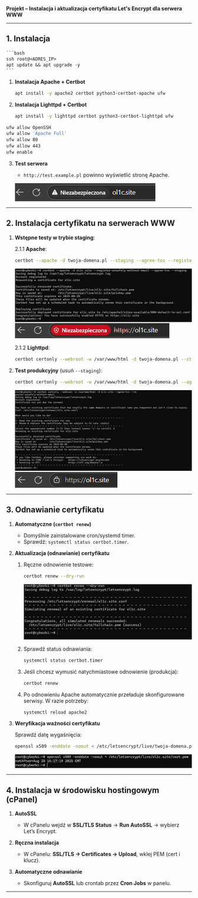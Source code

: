 **Projekt – Instalacja i aktualizacja certyfikatu Let's Encrypt dla serwera WWW**

---

## 1. Instalacja

    ```bash
    ssh root@<ADRES_IP>
    apt update && apt upgrade -y
    ```

1.  **Instalacja Apache + Certbot**

    ```bash
    apt install -y apache2 certbot python3-certbot-apache ufw
    ```

2.  **Instalacja Lighttpd + Certbot**

    ```bash
    apt install -y lighttpd certbot python3-certbot-lighttpd ufw
    ```

```bash
ufw allow OpenSSH
ufw allow 'Apache Full'
ufw allow 80
ufw allow 443
ufw enable
```

3. **Test serwera**

   - `http://test.example.pl` powinno wyświetlić stronę Apache.
   
   ![Niezabezpieczony adres strony](img/niezabezpieczona.png)

---

## 2. Instalacja certyfikatu na serwerach WWW

1. **Wstępne testy w trybie staging**:

   2.1.1 **Apache**:

   ```bash
   certbot --apache -d twoja-domena.pl --staging --agree-tos --register-unsafely-without-email
   ```

   ![Instalacja testowa w środowisku apache](img/apache-certbot-staging.png)
   ![Niezabezpieczony adres strony](img/niezabezpieczona!.png)

   2.1.2 **Lighttpd**:

   ```bash
   certbot certonly --webroot -w /var/www/html -d twoja-domena.pl --staging --agree-tos --register-unsafely-without-email
   ```

3. **Test produkcyjny** (usuń `--staging`):

   ```bash
   certbot certonly --webroot -w /var/www/html -d twoja-domena.pl --agree-tos --register-unsafely-without-email
   ```

   ![Instalacja w środowisku apache](img/lighttpd-certbot.png)
   ![Bezpieczna strona](img/bezpieczna.png)

---

## 3. Odnawianie certyfikatu

1. **Automatyczne (`certbot renew`)**

   - Domyślnie zainstalowane cron/systemd timer.
   - Sprawdź: `systemctl status certbot.timer`.

2. **Aktualizacja (odnawianie) certyfikatu**

   1. Ręczne odnowienie testowe:

      ```bash
      certbot renew --dry-run
      ```

      ![Odnowa certyfikatu testowa (dry-run)](img/dryrun.png)

   2. Sprawdź status odnawiania:

      ```bash
      systemctl status certbot.timer
      ```

   3. Jeśli chcesz wymusić natychmiastowe odnowienie (produkcja):

      ```bash
      certbot renew
      ```

   4. Po odnowieniu Apache automatycznie przeładuje skonfigurowane serwisy. W razie potrzeby:

      ```bash
      systemctl reload apache2
      ```

3. **Weryfikacja ważności certyfikatu**

   Sprawdź datę wygaśnięcia:

   ```bash
   openssl x509 -enddate -noout < /etc/letsencrypt/live/twoja-domena.pl/cert.pem
   ```

   ![Weryfikacja daty wygaśnięcia](img/enddate.png)

---

## 4. Instalacja w środowisku hostingowym (cPanel)

1. **AutoSSL**

   - W cPanelu wejdź w **SSL/TLS Status** → **Run AutoSSL** → wybierz Let’s Encrypt.

2. **Ręczna instalacja**

   - W cPanelu: **SSL/TLS → Certificates → Upload**, wklej PEM (cert i klucz).

3. **Automatyczne odnawianie**

   - Skonfiguruj **AutoSSL** lub crontab przez **Cron Jobs** w panelu.

---
